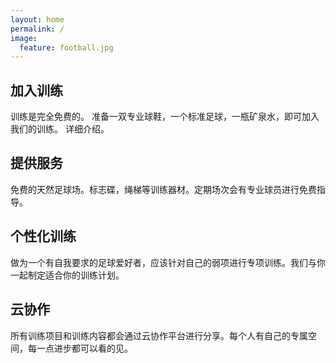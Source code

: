 ```yaml
---
layout: home
permalink: /
image:
  feature: football.jpg
---
```


<div class="tiles">

<div class="tile">
  <h2 class="post-title">加入训练</h2>
  <p class="post-excerpt">训练是完全免费的。 准备一双专业球鞋，一个标准足球，一瓶矿泉水，即可加入我们的训练。 详细介绍。</p>
</div><!-- /.tile -->

<div class="tile">
  <h2 class="post-title">提供服务</h2>
  <p class="post-excerpt">免费的天然足球场。标志碟，绳梯等训练器材。定期场次会有专业球员进行免费指导。</p>
</div><!-- /.tile -->

<div class="tile">
  <h2 class="post-title">个性化训练</h2>
  <p class="post-excerpt">做为一个有自我要求的足球爱好者，应该针对自己的弱项进行专项训练。我们与你一起制定适合你的训练计划。</p>
</div><!-- /.tile -->

<div class="tile">
  <h2 class="post-title">云协作</h2>
  <p class="post-excerpt">所有训练项目和训练内容都会通过云协作平台进行分享。每个人有自己的专属空间，每一点进步都可以看的见。</p>  
</div><!-- /.tile -->

</div><!-- /.tiles -->